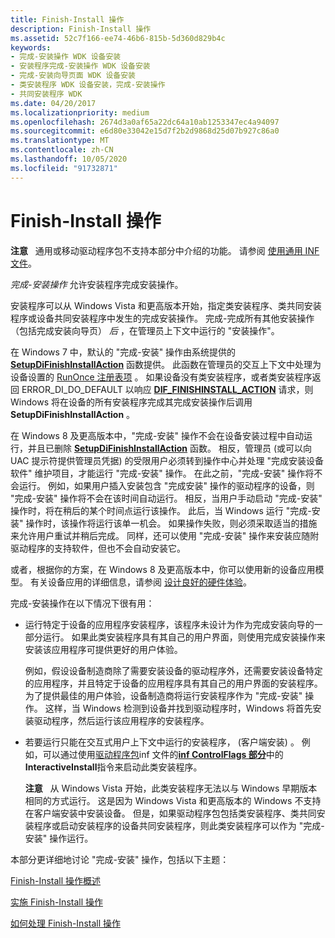 ```yaml
---
title: Finish-Install 操作
description: Finish-Install 操作
ms.assetid: 52c7f166-ee74-46b6-815b-5d360d829b4c
keywords:
- 完成-安装操作 WDK 设备安装
- 安装程序完成-安装操作 WDK 设备安装
- 完成-安装向导页面 WDK 设备安装
- 类安装程序 WDK 设备安装，完成-安装操作
- 共同安装程序 WDK
ms.date: 04/20/2017
ms.localizationpriority: medium
ms.openlocfilehash: 2674d3a0af65a22dc64a10ab1253347ec4a94097
ms.sourcegitcommit: e6d80e33042e15d7f2b2d9868d25d07b927c86a0
ms.translationtype: MT
ms.contentlocale: zh-CN
ms.lasthandoff: 10/05/2020
ms.locfileid: "91732871"
---
```

# <a name="finish-install-actions"></a>Finish-Install 操作


**注意**   通用或移动驱动程序包不支持本部分中介绍的功能。 请参阅 [使用通用 INF 文件](using-a-universal-inf-file.md)。

 

*完成-安装操作* 允许安装程序完成安装操作。

安装程序可以从 Windows Vista 和更高版本开始，指定类安装程序、类共同安装程序或设备共同安装程序中发生的完成安装操作。 完成-完成所有其他安装操作（包括完成安装向导页） *后* ，在管理员上下文中运行的 "安装操作"。

在 Windows 7 中，默认的 "完成-安装" 操作由系统提供的 [**SetupDiFinishInstallAction**](/previous-versions/windows/hardware/previsioning-framework/ff551022(v=vs.85)) 函数提供。 此函数在管理员的交互上下文中处理为设备设置的 [RunOnce 注册表项](runonce-registry-key.md) 。 如果设备没有类安装程序，或者类安装程序返回 ERROR_DI_DO_DEFAULT 以响应 [**DIF_FINISHINSTALL_ACTION**](./dif-finishinstall-action.md) 请求，则 Windows 将在设备的所有安装程序完成其完成安装操作后调用 **SetupDiFinishInstallAction** 。

在 Windows 8 及更高版本中，"完成-安装" 操作不会在设备安装过程中自动运行，并且已删除 [**SetupDiFinishInstallAction**](/previous-versions/windows/hardware/previsioning-framework/ff551022(v=vs.85)) 函数。 相反，管理员 (或可以向 UAC 提示符提供管理员凭据) 的受限用户必须转到操作中心并处理 "完成安装设备软件" 维护项目，才能运行 "完成-安装" 操作。 在此之前，"完成-安装" 操作将不会运行。 例如，如果用户插入安装包含 "完成安装" 操作的驱动程序的设备，则 "完成-安装" 操作将不会在该时间自动运行。 相反，当用户手动启动 "完成-安装" 操作时，将在稍后的某个时间点运行该操作。 此后，当 Windows 运行 "完成-安装" 操作时，该操作将运行该单一机会。 如果操作失败，则必须采取适当的措施来允许用户重试并稍后完成。 同样，还可以使用 "完成-安装" 操作来安装应随附驱动程序的支持软件，但也不会自动安装它。

或者，根据你的方案，在 Windows 8 及更高版本中，你可以使用新的设备应用模型。 有关设备应用的详细信息，请参阅 [设计良好的硬件体验](/windows-hardware/design/)。

完成-安装操作在以下情况下很有用：

-   运行特定于设备的应用程序安装程序，该程序未设计为作为完成安装向导的一部分运行。 如果此类安装程序具有其自己的用户界面，则使用完成安装操作来安装该应用程序可提供更好的用户体验。

    例如，假设设备制造商除了需要安装设备的驱动程序外，还需要安装设备特定的应用程序，并且特定于设备的应用程序具有其自己的用户界面的安装程序。 为了提供最佳的用户体验，设备制造商将运行安装程序作为 "完成-安装" 操作。 这样，当 Windows 检测到设备并找到驱动程序时，Windows 将首先安装驱动程序，然后运行该应用程序的安装程序。

-   若要运行只能在交互式用户上下文中运行的安装程序， (客户端安装) 。 例如，可以通过使用[驱动程序包](driver-packages.md)inf 文件的[**inf ControlFlags 部分**](inf-controlflags-section.md)中的**InteractiveInstall**指令来启动此类安装程序。

    **注意**   从 Windows Vista 开始，此类安装程序无法以与 Windows 早期版本相同的方式运行。 这是因为 Windows Vista 和更高版本的 Windows 不支持在客户端安装中安装设备。 但是，如果驱动程序包包括类安装程序、类共同安装程序或启动安装程序的设备共同安装程序，则此类安装程序可以作为 "完成-安装" 操作运行。

     

本部分更详细地讨论 "完成-安装" 操作，包括以下主题：

[Finish-Install 操作概述](overview-of-finish-install-actions.md)

[实施 Finish-Install 操作](implementing-finish-install-actions.md)

[如何处理 Finish-Install 操作](how-finish-install-actions-are-processed.md)

